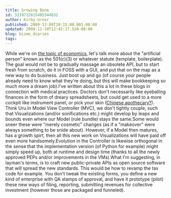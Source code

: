 ```yaml
---
title: Growing Bone
id: 3319732815485344832
author: Kirby Urner
published: 2009-12-09T10:15:00.001-08:00
updated: 2009-12-10T12:42:17.520-08:00
blog: bizmo_diaries
tags: 
---
```


While we're on [the topic of economics](http://worldgame.blogspot.com/2009/12/wanderers-2009128.html), let's talk more about the "artificial person" known as the 501(c)(3) or whatever statute (template, boilerplate).  The goal would not be to gradually massage an obsolete API, but to start fresh from scratch, do it in FOSS with a GUI, and put that on the map as a new way to do business.  Just boot up and go (of course your people already need to know what they're doing, but this will make bookkeeping so much more a dream job).I've written about this a lot in these blogs in connection with medical practices.  Doctors don't necessarily like eyeballing finances in the form of dreary spreadsheets, but could get used to a more cockpit like instrument panel, or pick your skin ([Chinese apothecary?](http://worldgame.blogspot.com/2007/11/fixing-g.html)). Think Uru.In Model View Controller (MVC), we don't tightly couple, such that Visualizations (and/or sonifications etc.) might develop by leaps and bounds even where our Model (rule bundle) stays the same.Some would sneer these were "merely cosmetic" changes (as if a "makeover" were always something to be snide about).  However, if a Model then matures, has a growth spirt, then all this new work on Visualizations will have paid off even more handsomely.Evolution in the Controller is likewise orthogonal in the sense that the implementation version (of Python for example) might simply speed up, both at runtime and design time (thanks to all the newly approved PEPs and/or improvements in the VMs).What I'm suggesting, in layman's terms, is to craft new public-private APIs as open source software that will spread the new standards.  This would be how to revamp the tax code for example.  You don't tweak the existing forms, you define a new kind of enterprise with QA stamps of approval, and have it prototype (pilot) these new ways of filing, reporting, submitting revenues for collective investment (however those are packaged and funneled).